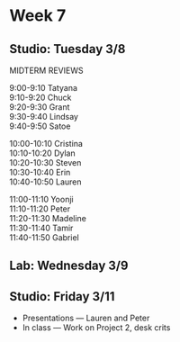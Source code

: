 # Week 7

## Studio: Tuesday 3/8

MIDTERM REVIEWS

9:00-9:10 Tatyana  
9:10-9:20 Chuck  
9:20-9:30 Grant  
9:30-9:40 Lindsay  
9:40-9:50 Satoe  

10:00-10:10 Cristina  
10:10-10:20 Dylan  
10:20-10:30 Steven  
10:30-10:40 Erin  
10:40-10:50 Lauren  

11:00-11:10 Yoonji  
11:10-11:20 Peter  
11:20-11:30 Madeline  
11:30-11:40 Tamir  
11:40-11:50 Gabriel  

## Lab: Wednesday 3/9

## Studio: Friday 3/11

* Presentations — Lauren and Peter
* In class — Work on Project 2, desk crits
